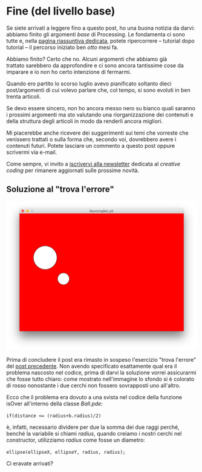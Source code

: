 # Fine (del livello base)

Se siete arrivati a leggere fino a questo post, ho una buona notizia da darvi: abbiamo finito gli argomenti _base_ di Processing. Le fondamenta ci sono tutte e, nella [pagina riassuntiva dedicata](https://blog.federicopepe.com/processing/), potete ripercorrere – tutorial dopo tutorial – il percorso iniziato ben _otto_ mesi fa.

Abbiamo finito? Certo che no. Alcuni argomenti che abbiamo già trattato sarebbero da approfondire e ci sono ancora tantissime cose da imparare e io non ho certo intenzione di fermarmi.

Quando ero partito lo scorso luglio avevo pianificato soltanto dieci post/argomenti di cui volevo parlare che, col tempo, si sono evoluti in ben trenta articoli.

Se devo essere sincero, non ho ancora messo nero su bianco quali saranno i prossimi argomenti ma sto valutando una riorganizzazione dei contenuti e della struttura degli articoli in modo da renderli ancora migliori.

Mi piacerebbe anche ricevere dei suggerimenti sui temi che vorreste che venissero trattati o sulla forma che, secondo voi, dovrebbero avere i contenuti futuri. Potete lasciare un commento a questo post oppure scrivermi via e-mail.

Come sempre, vi invito a [iscrivervi alla newsletter](http://tinyletter.com/creativecoding) dedicata al _creative coding_ per rimanere aggiornati sulle prossime novità.

## Soluzione al "trova l'errore"

![Soluzione: trova l'errore](/assets/images/Processing_trova_lerrore-1024x800.png)

Prima di concludere il post era rimasto in sospeso l'esercizio "trova l'errore" del [post precedente](https://blog.federicopepe.com/2016/02/interazione-tra-oggetti/). Non avendo specificato esattamente qual era il problema nascosto nel codice, prima di darvi la soluzione vorrei assicurarmi che fosse tutto chiaro: come mostrato nell'immagine lo sfondo si è colorato di rosso nonostante i due cerchi non fossero sovrapposti uno all'altro.

Ecco che il problema era dovuto a una svista nel codice della funzione isOver all'interno della classe _Ball.pde:_

`if(distance <= (radius+b.radius)/2)`

è, infatti, necessario dividere per due la somma dei due raggi perché, benché la variabile si chiami _radius_, quando creiamo i nostri cerchi nel constructor, utilizziamo _radius_ come fosse un diametro:

`ellipse(ellipseX, ellipseY, radius, radius);`

Ci eravate arrivati?

